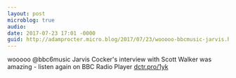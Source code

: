 ```yaml
---
layout: post
microblog: true
audio: 
date: 2017-07-23 17:01 -0000
guid: http://adamprocter.micro.blog/2017/07/23/wooooo-bbcmusic-jarvis.html
---
```

wooooo @bbc6music Jarvis Cocker's interview with Scott Walker was amazing - listen again on BBC Radio Player [dctr.pro/1yk](http://dctr.pro/1yk)
